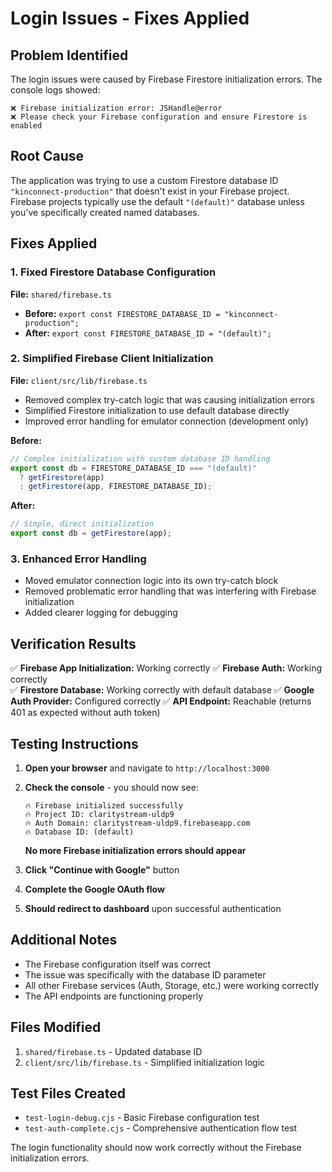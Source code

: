 # Login Issues - Fixes Applied

## Problem Identified
The login issues were caused by Firebase Firestore initialization errors. The console logs showed:
```
❌ Firebase initialization error: JSHandle@error
❌ Please check your Firebase configuration and ensure Firestore is enabled
```

## Root Cause
The application was trying to use a custom Firestore database ID `"kinconnect-production"` that doesn't exist in your Firebase project. Firebase projects typically use the default `"(default)"` database unless you've specifically created named databases.

## Fixes Applied

### 1. Fixed Firestore Database Configuration
**File:** `shared/firebase.ts`
- **Before:** `export const FIRESTORE_DATABASE_ID = "kinconnect-production";`
- **After:** `export const FIRESTORE_DATABASE_ID = "(default)";`

### 2. Simplified Firebase Client Initialization
**File:** `client/src/lib/firebase.ts`
- Removed complex try-catch logic that was causing initialization errors
- Simplified Firestore initialization to use default database directly
- Improved error handling for emulator connection (development only)

**Before:**
```typescript
// Complex initialization with custom database ID handling
export const db = FIRESTORE_DATABASE_ID === "(default)" 
  ? getFirestore(app) 
  : getFirestore(app, FIRESTORE_DATABASE_ID);
```

**After:**
```typescript
// Simple, direct initialization
export const db = getFirestore(app);
```

### 3. Enhanced Error Handling
- Moved emulator connection logic into its own try-catch block
- Removed problematic error handling that was interfering with Firebase initialization
- Added clearer logging for debugging

## Verification Results

✅ **Firebase App Initialization:** Working correctly
✅ **Firebase Auth:** Working correctly  
✅ **Firestore Database:** Working correctly with default database
✅ **Google Auth Provider:** Configured correctly
✅ **API Endpoint:** Reachable (returns 401 as expected without auth token)

## Testing Instructions

1. **Open your browser** and navigate to `http://localhost:3000`
2. **Check the console** - you should now see:
   ```
   🔥 Firebase initialized successfully
   🔥 Project ID: claritystream-uldp9
   🔥 Auth Domain: claritystream-uldp9.firebaseapp.com
   🔥 Database ID: (default)
   ```
   **No more Firebase initialization errors should appear**

3. **Click "Continue with Google"** button
4. **Complete the Google OAuth flow**
5. **Should redirect to dashboard** upon successful authentication

## Additional Notes

- The Firebase configuration itself was correct
- The issue was specifically with the database ID parameter
- All other Firebase services (Auth, Storage, etc.) were working correctly
- The API endpoints are functioning properly

## Files Modified

1. `shared/firebase.ts` - Updated database ID
2. `client/src/lib/firebase.ts` - Simplified initialization logic

## Test Files Created

- `test-login-debug.cjs` - Basic Firebase configuration test
- `test-auth-complete.cjs` - Comprehensive authentication flow test

The login functionality should now work correctly without the Firebase initialization errors.